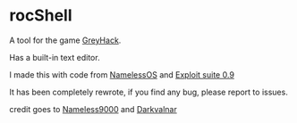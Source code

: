 # rocShell
A tool for the game [GreyHack](https://store.steampowered.com/app/605230/Grey_Hack/).

Has a built-in text editor.

I made this with code from [NamelessOS](https://github.com/Nameless9000/NamelessOS) and [Exploit suite 0.9](https://github.com/Darkvalnar/greyscript/blob/master/suite/Exploit%20Suite%200.9.js)

It has been completely rewrote, if you find any bug, please report to issues.

credit goes to [Nameless9000](https://github.com/Nameless9000) and [Darkvalnar](https://github.com/Darkvalnar)
